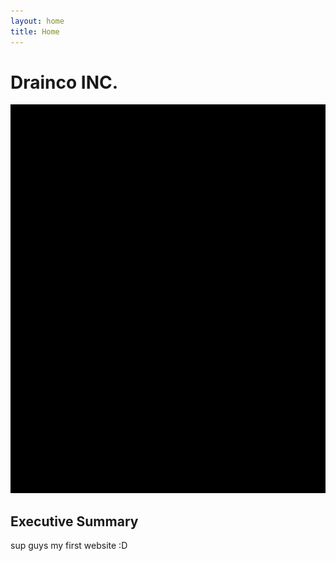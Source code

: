 ```yaml
---
layout: home
title: Home
---
```


# Drainco INC.

[![](/images/dcfactory.png)](/articles/exocore%20installation%20instructions/)

## Executive Summary

sup guys my first website :D
